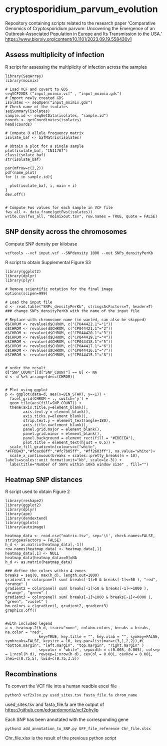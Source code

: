 # cryptosporidium_parvum_evolution
Repository containing scripts related to the research paper 'Comparative Genomics of Cryptosporidium parvum: Uncovering the Emergence of an Outbreak-Associated Population in Europe and Its Transmission to the USA.' https://www.biorxiv.org/content/10.1101/2023.09.19.558430v1


## Assess multiplicity of infection
R script for assessing the multiplicity of infection across the samples
```{R}
library(SeqArray)
library(moimix)

# Load VCF and covert to GDS
seqVCF2GDS ("input_moimix.vcf" , "input_moimix.gds")
# Import newly created GDS
isolates <- seqOpen("input_moimix.gds")
# Check name of the isolates
seqSummary(isolates)
sample.id <- seqGetData(isolates, "sample.id")
coords <- getCoordinates(isolates)
head(coords)

# Compute B allele frequency matrix
isolate_baf <- bafMatrix(isolates)

# Obtain a plot for a single sample
plot(isolate_baf, "CN11707") 
class(isolate_baf)
str(isolate_baf)

par(mfrow=c(2,2))
pdf(name_plot)
for (i in sample.id){
  
  plot(isolate_baf, i, main = i)
}
dev.off()


# Compute Fws values for each sample in VCF file
fws_all <- data.frame(getFws(isolates))
write.csv(fws_all, "moimixout.tsv", row.names = TRUE, quote = FALSE)
```


## SNP density across the chromosomes
Compute SNP density per kilobase
```{bash}
vcftools --vcf input.vcf --SNPdensity 1000 --out SNPs_densityPerKb
```
R script to obtain Supplemental Figure S3
```{R}
library(ggplot2)
library(dplyr)
library(plyr)

# Remove scientific notation for the final image
options(scipen=999)

# Load the input file
d <- read.table("SNPs_densityPerKb", stringsAsFactors=T, header=T) 
### change SNPs_densityPerKb with the name of the input file 

# Replace with chromosome name (in wanted, can also be skipped)
d$CHROM <- revalue(d$CHROM, c("CP044422.1"="1"))
d$CHROM <- revalue(d$CHROM, c("CP044421.1"="2"))
d$CHROM <- revalue(d$CHROM, c("CP044420.1"="3"))
d$CHROM <- revalue(d$CHROM, c("CP044419.1"="4"))
d$CHROM <- revalue(d$CHROM, c("CP044418.1"="5"))
d$CHROM <- revalue(d$CHROM, c("CP044417.1"="6"))
d$CHROM <- revalue(d$CHROM, c("CP044416.1"="7"))
d$CHROM <- revalue(d$CHROM, c("CP044415.1"="8"))


# order the result
d["SNP_COUNT"][d["SNP_COUNT"] == 0] <- NA
d <- d %>% arrange(desc(CHROM))


# Plot using ggplot
p <- ggplot(data=d, aes(x=BIN_START, y=-1)) +
  facet_grid(CHROM ~ ., switch='y') +
  geom_tile(aes(fill=SNP_COUNT)) +
  theme(axis.title.y=element_blank(),
        axis.text.y = element_blank(),
        axis.ticks.y=element_blank(),
        strip.text.y = element_text(angle=180),
        axis.title.x=element_blank(),
        panel.grid.major = element_blank(),
        panel.grid.minor = element_blank(),
        panel.background = element_rect(fill = "#EDECEA"),
        plot.title = element_text(hjust = 0.5)) +
  scale_fill_gradientn(colours=c("white", "#FFDB43","#fcac08ff","#fc7b05ff", "#ff2603ff"), na.value="white")+
  scale_x_continuous(breaks = scales::pretty_breaks(n = 10), labels=scales::unit_format(unit="kb", scale=1e-3)) +
  labs(title="Number of SNPs within 10kb window size" , fill="")
```
## Heatmap SNP distances
R script used to obtain Figure 2 
```{R}
library(reshape2)
library(ggplot2)
library(dplyr)
library(ape)  
library(dendextend)
library(gplots)
library(autoimage)

heatmap_data <- read.csv("matrix.tsv", sep='\t', check.names=FALSE, stringsAsFactors = FALSE)
h_d <- as.matrix(heatmap_data[,-1])
row.names(heatmap_data) <- heatmap_data[,1] 
heatmap_data[,1] <- NULL
heatmap_data[heatmap_data==0]=NA
h_d <- as.matrix(heatmap_data)

### define the colors within 4 zones
breaks = seq(0, max(h_d), length.out=1000)
gradient1 = colorpanel( sum( breaks[-1]>0 & breaks[-1]<=50 ), "red", "orange" )
gradient2 = colorpanel( sum( breaks[-1]>50 & breaks[-1]<=1000 ), "orange", "green" )
gradient3 = colorpanel( sum( breaks[-1]>1000 & breaks[-1]<=8000 ), "green", "violet" )
hm.colors = c(gradient1, gradient2, gradient3)
graphics.off()


#with included legend
a <- heatmap.2(h_d, trace="none", col=hm.colors, breaks = breaks, na.color = "red",
               key=TRUE, key.title = "", key.xlab = "", symkey=FALSE, symbreaks=FALSE, keysize = 10, key.par=list(mar=c(3,1,2,2)),#( "bottom.margin", "left.margin", "top.margin", "right.margin" )
               sepcolor = "white", sepwidth = c(0.005, 0.005), colsep = 1:ncol(h_d), rowsep=1:nrow(h_d), cexCol = 0.001, cexRow = 0.001, lhei=c(0.75,5), lwid=c(0.75,3.5))
```


## Recombinations
To convert the VCF file into a human readble excel file
```{python}
python3 vcf2xlsx.py used_sites.tsv fasta_file.fa chrom_name
````
used_sites.tsv and fasta_file.fa are the output of https://github.com/edgardomortiz/vcf2phylip 

Each SNP has been annotated with the corresponding gene 
```{python}
python3 add_annotation_to_SNP.py GFF_file_reference Chr_file.xlsx
````
Chr_file.xlsx is the result of the previous python script


